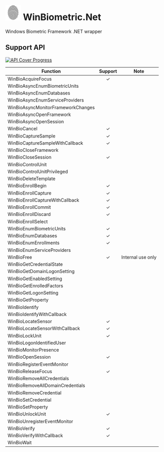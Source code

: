 # ![Alt text](nuget/fingerprint48.png "WinBiometric.Net") WinBiometric.Net

Windows Biometric Framework .NET wrapper

## Support API

[![API Cover Progress](https://img.shields.io/badge/API%20Coverage-46%25%20(24/52)-green.svg)]()

|Function|Support|Note|
|----|:----:|----|
|WinBioAcquireFocus|✓||
|WinBioAsyncEnumBiometricUnits|||
|WinBioAsyncEnumDatabases|||
|WinBioAsyncEnumServiceProviders|||
|WinBioAsyncMonitorFrameworkChanges|||
|WinBioAsyncOpenFramework|||
|WinBioAsyncOpenSession|||
|WinBioCancel|✓||
|WinBioCaptureSample|✓||
|WinBioCaptureSampleWithCallback|✓||
|WinBioCloseFramework|||
|WinBioCloseSession|✓||
|WinBioControlUnit|||
|WinBioControlUnitPrivileged|||
|WinBioDeleteTemplate|||
|WinBioEnrollBegin|✓||
|WinBioEnrollCapture|✓||
|WinBioEnrollCaptureWithCallback|✓||
|WinBioEnrollCommit|✓||
|WinBioEnrollDiscard|✓||
|WinBioEnrollSelect|||
|WinBioEnumBiometricUnits|✓||
|WinBioEnumDatabases|✓||
|WinBioEnumEnrollments|✓||
|WinBioEnumServiceProviders|||
|WinBioFree|✓|Internal use only|
|WinBioGetCredentialState|||
|WinBioGetDomainLogonSetting|||
|WinBioGetEnabledSetting|||
|WinBioGetEnrolledFactors|||
|WinBioGetLogonSetting|||
|WinBioGetProperty|||
|WinBioIdentify|||
|WinBioIdentifyWithCallback|||
|WinBioLocateSensor|✓||
|WinBioLocateSensorWithCallback|✓||
|WinBioLockUnit|✓||
|WinBioLogonIdentifiedUser|||
|WinBioMonitorPresence|||
|WinBioOpenSession|✓||
|WinBioRegisterEventMonitor|||
|WinBioReleaseFocus|✓||
|WinBioRemoveAllCredentials|||
|WinBioRemoveAllDomainCredentials|||
|WinBioRemoveCredential|||
|WinBioSetCredential|||
|WinBioSetProperty|||
|WinBioUnlockUnit|✓||
|WinBioUnregisterEventMonitor|||
|WinBioVerify|✓||
|WinBioVerifyWithCallback|✓||
|WinBioWait|||
